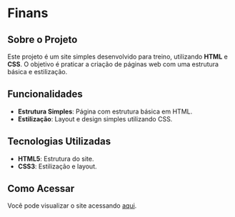 # Finans

## Sobre o Projeto

Este projeto é um site simples desenvolvido para treino, utilizando **HTML** e **CSS**. O objetivo é praticar a criação de páginas web com uma estrutura básica e estilização.

## Funcionalidades

- **Estrutura Simples**: Página com estrutura básica em HTML.
- **Estilização**: Layout e design simples utilizando CSS.

## Tecnologias Utilizadas

- **HTML5**: Estrutura do site.
- **CSS3**: Estilização e layout.

## Como Acessar

Você pode visualizar o site acessando [aqui](https://matheusfranca10.github.io/finans).
